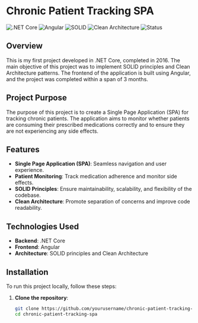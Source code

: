 # Chronic Patient Tracking SPA

![.NET Core](https://img.shields.io/badge/.NET%20Core-v2.1-blue)
![Angular](https://img.shields.io/badge/Angular-v6.0-red)
![SOLID](https://img.shields.io/badge/SOLID-Patterns-8CA1AF)
![Clean Architecture](https://img.shields.io/badge/Clean%20Architecture-Implemented-brightgreen)
![Status](https://img.shields.io/badge/Status-Completed-brightgreen)

## Overview
This is my first project developed in .NET Core, completed in 2016. The main objective of this project was to implement SOLID principles and Clean Architecture patterns. The frontend of the application is built using Angular, and the project was completed within a span of 3 months.

## Project Purpose
The purpose of this project is to create a Single Page Application (SPA) for tracking chronic patients. The application aims to monitor whether patients are consuming their prescribed medications correctly and to ensure they are not experiencing any side effects.

## Features
- **Single Page Application (SPA)**: Seamless navigation and user experience.
- **Patient Monitoring**: Track medication adherence and monitor side effects.
- **SOLID Principles**: Ensure maintainability, scalability, and flexibility of the codebase.
- **Clean Architecture**: Promote separation of concerns and improve code readability.

## Technologies Used
- **Backend**: .NET Core
- **Frontend**: Angular
- **Architecture**: SOLID principles and Clean Architecture

## Installation
To run this project locally, follow these steps:

1. **Clone the repository**:
   ```bash
   git clone https://github.com/yourusername/chronic-patient-tracking-spa.git
   cd chronic-patient-tracking-spa
